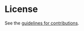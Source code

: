 # License

See the
[guidelines for contributions](https://github.com/rohanmahy/mls-gce-diff/blob/main/CONTRIBUTING.md).
